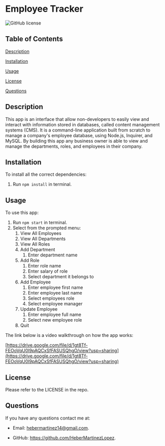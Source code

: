 # Employee Tracker

![GitHub license](https://img.shields.io/badge/license-MIT-blue.svg)

## Table of Contents

[Description](#description)

[Installation](#installation)

[Usage](#usage)

[License](#license)

[Questions](#questions)

## Description

This app is an interface that allow non-developers to easily view and interact with information stored in databases, called content management systems (CMS).
It is a command-line application built from scratch to manage a company's employee database, using Node.js, Inquirer, and MySQL.
By building this app any business owner is able to view and manage the departments, roles, and employees in their company.

## Installation

To install all the correct dependencies:

1. Run `npm install` in terminal.

## Usage

To use this app:

1. Run `npm start` in terminal.
2. Select from the prompted menu:
   1. View All Employees
   2. View All Departments
   3. View All Roles
   4. Add Department
      1. Enter department name
   5. Add Role
      1. Enter role name
      2. Enter salary of role
      3. Select department it belongs to
   6. Add Employee
      1. Enter employee first name
      2. Enter employee last name
      3. Select employees role
      4. Select employee manager
   7. Update Employee
      1. Enter employee full name
      2. Select new employee role
   8. Quit

The link below is a video walkthrough on how the app works:

[https://drive.google.com/file/d/1gt8Tf-FEOoVqU0l9pAQCxSfFASUSQhgO/view?usp=sharing](https://drive.google.com/file/d/1gt8Tf-FEOoVqU0l9pAQCxSfFASUSQhgO/view?usp=sharing)

## License

Please refer to the LICENSE in the repo.

## Questions

If you have any questions contact me at:

* Email: [hebermartinez14@gmail.com](hebermartinez14@gmail.com).

* GitHub: <https://github.com/HeberMartinezLopez>.